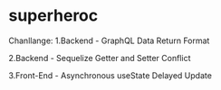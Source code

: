 # superheroc

Chanllange:
1.Backend - GraphQL Data Return Format

2.Backend - Sequelize Getter and Setter Conflict

3.Front-End - Asynchronous useState Delayed Update

